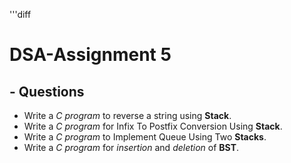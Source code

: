'''diff
# DSA-Assignment 5
## - Questions
* Write a _C program_ to reverse a string using **Stack**.
* Write a _C program_ for Infix To Postfix Conversion Using **Stack**.
* Write a _C program_ to Implement Queue Using Two **Stacks**.
* Write a _C program_ for _insertion_ and _deletion_ of **BST**.
